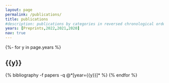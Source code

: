 ```yaml
---
layout: page
permalink: /publications/
title: publications
#description: publications by categories in reversed chronological order. generated by jekyll-scholar.
years: [Preprints,2022,2021,2020]
nav: true
---
```

<!-- _pages/publications.md -->

<div class="publications">

{%- for y in page.years %}
  <h2 class="year">{{y}}</h2>
  {% bibliography -f papers -q @*[year={{y}}]* %}
{% endfor %}

</div>
